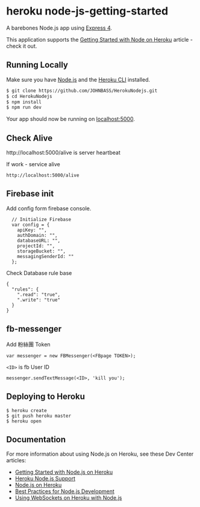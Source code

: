 # heroku node-js-getting-started

A barebones Node.js app using [Express 4](http://expressjs.com/).

This application supports the [Getting Started with Node on Heroku](https://devcenter.heroku.com/articles/getting-started-with-nodejs) article - check it out.

## Running Locally

Make sure you have [Node.js](http://nodejs.org/) and the [Heroku CLI](https://cli.heroku.com/) installed.

```sh
$ git clone https://github.com/JOHNBASS/HerokuNodejs.git 
$ cd HerokuNodejs
$ npm install
$ npm run dev
```

Your app should now be running on [localhost:5000](http://localhost:5000/).

## Check Alive

http://localhost:5000/alive is server heartbeat

If work - service alive

```
http://localhost:5000/alive

```

## Firebase init

Add config form firebase console.

```
  // Initialize Firebase
  var config = {
    apiKey: "",
    authDomain: "",
    databaseURL: "",
    projectId: "",
    storageBucket: "",
    messagingSenderId: ""
  };
```

Check Database rule base

```
{
  "rules": {
    ".read": "true",
    ".write": "true"
  }
}
```

## fb-messenger 

Add 粉絲團 Token

```
var messenger = new FBMessenger(<FBpage TOKEN>);
```
```<ID>``` is fb User ID
```
messenger.sendTextMessage(<ID>, 'kill you');
```

## Deploying to Heroku

```
$ heroku create
$ git push heroku master
$ heroku open
```

## Documentation

For more information about using Node.js on Heroku, see these Dev Center articles:

- [Getting Started with Node.js on Heroku](https://devcenter.heroku.com/articles/getting-started-with-nodejs)
- [Heroku Node.js Support](https://devcenter.heroku.com/articles/nodejs-support)
- [Node.js on Heroku](https://devcenter.heroku.com/categories/nodejs)
- [Best Practices for Node.js Development](https://devcenter.heroku.com/articles/node-best-practices)
- [Using WebSockets on Heroku with Node.js](https://devcenter.heroku.com/articles/node-websockets)
